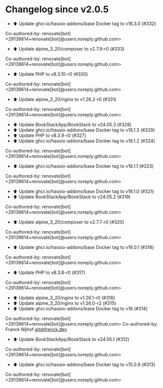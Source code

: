 # Changelog since v2.0.5
- ⬆️ Update ghcr.io/hassio-addons/base Docker tag to v16.3.0 (#332)

Co-authored-by: renovate[bot] <29139614+renovate[bot]@users.noreply.github.com> 
- ⬆️ Update alpine_3_20/composer to v2.7.9-r0 (#333)

Co-authored-by: renovate[bot] <29139614+renovate[bot]@users.noreply.github.com> 
- ⬆️ Update PHP to v8.3.10-r0 (#330)

Co-authored-by: renovate[bot] <29139614+renovate[bot]@users.noreply.github.com> 
- ⬆️ Update alpine_3_20/nginx to v1.26.2-r0 (#331)

Co-authored-by: renovate[bot] <29139614+renovate[bot]@users.noreply.github.com> 
- ⬆️ Update BookStackApp/BookStack to v24.05.3 (#328) 
- ⬆️ Update ghcr.io/hassio-addons/base Docker tag to v16.1.3 (#329) 
- ⬆️ Update PHP to v8.3.9-r0 (#327) 
- ⬆️ Update ghcr.io/hassio-addons/base Docker tag to v16.1.2 (#324)

Co-authored-by: renovate[bot] <29139614+renovate[bot]@users.noreply.github.com> 
- ⬆️ Update ghcr.io/hassio-addons/base Docker tag to v16.1.1 (#323)

Co-authored-by: renovate[bot] <29139614+renovate[bot]@users.noreply.github.com> 
- ⬆️ Update ghcr.io/hassio-addons/base Docker tag to v16.1.0 (#321) 
- ⬆️ Update BookStackApp/BookStack to v24.05.2 (#319)

Co-authored-by: renovate[bot] <29139614+renovate[bot]@users.noreply.github.com> 
- ⬆️ Update alpine_3_20/composer to v2.7.7-r0 (#320)

Co-authored-by: renovate[bot] <29139614+renovate[bot]@users.noreply.github.com> 
- ⬆️ Update ghcr.io/hassio-addons/base Docker tag to v16.0.1 (#318)

Co-authored-by: renovate[bot] <29139614+renovate[bot]@users.noreply.github.com> 
- ⬆️ Update PHP to v8.3.8-r0 (#317)

Co-authored-by: renovate[bot] <29139614+renovate[bot]@users.noreply.github.com> 
- ⬆️ Update alpine_3_20/nginx to v1.26.1-r0 (#316) 
- ⬆️ Update alpine_3_20/nginx to v1.26.0-r2 (#315) 
- ⬆️ Update ghcr.io/hassio-addons/base Docker tag to v16 (#314)

Co-authored-by: renovate[bot] <29139614+renovate[bot]@users.noreply.github.com>
Co-authored-by: Franck Nijhof <git@frenck.dev> 
- ⬆️ Update BookStackApp/BookStack to v24.05.1 (#312)

Co-authored-by: renovate[bot] <29139614+renovate[bot]@users.noreply.github.com> 
- ⬆️ Update ghcr.io/hassio-addons/base Docker tag to v15.0.9 (#313)

Co-authored-by: renovate[bot] <29139614+renovate[bot]@users.noreply.github.com> 
